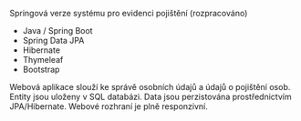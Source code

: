 Springová verze systému pro evidenci pojištění
(rozpracováno)

- Java / Spring Boot
- Spring Data JPA
- Hibernate
- Thymeleaf
- Bootstrap

Webová aplikace slouží ke správě osobních údajů a údajů o pojištění osob. Entity jsou uloženy v SQL databázi. Data jsou perzistována prostřednictvím JPA/Hibernate. Webové rozhraní je plně responzivní.
